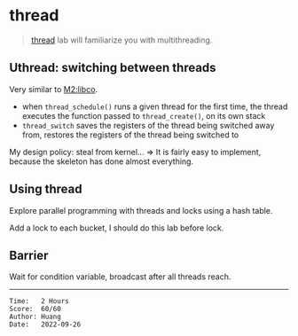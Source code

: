# thread

> [thread](https://pdos.csail.mit.edu/6.S081/2020/labs/thread.html) lab will
> familiarize you with multithreading.

## Uthread: switching between threads

Very similar to [M2:libco](http://jyywiki.cn/OS/2022/labs/M2).

* when `thread_schedule()` runs a given thread for the first time, the thread
  executes the function passed to `thread_create()`, on its own stack
* `thread_switch` saves the registers of the thread being switched away from,
  restores the registers of the thread being switched to

My design policy: steal from kernel... =>
It is fairly easy to implement, because the skeleton has done almost everything.

## Using thread

Explore parallel programming with threads and locks using a hash table.

Add a lock to each bucket, I should do this lab before lock.

## Barrier

Wait for condition variable, broadcast after all threads reach.

---

```
Time:   2 Hours
Score:  60/60
Author: Huang
Date:   2022-09-26
```
